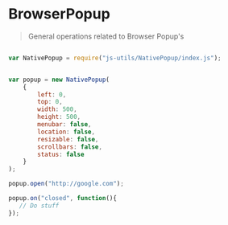 
# BrowserPopup

> General operations related to Browser Popup's


```javascript

var NativePopup = require("js-utils/NativePopup/index.js");


var popup = new NativePopup(
    {
        left: 0,
        top: 0,
        width: 500,
        height: 500,
        menubar: false,
        location: false,
        resizable: false,
        scrollbars: false,
        status: false
    }
);

popup.open("http://google.com");

popup.on("closed", function(){
   // Do stuff 
});


 ```